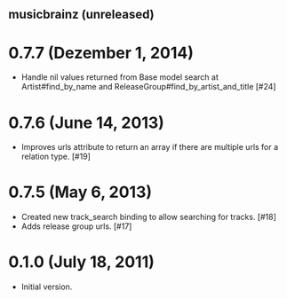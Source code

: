 ## musicbrainz (unreleased) ##

# 0.7.7 (Dezember 1, 2014) ##

*   Handle nil values returned from Base model search at Artist#find_by_name and ReleaseGroup#find_by_artist_and_title [#24]

# 0.7.6 (June 14, 2013) ##

*   Improves urls attribute to return an array if there are multiple urls for a relation type. [#19]

# 0.7.5 (May 6, 2013) ##

*   Created new track_search binding to allow searching for tracks. [#18]
*   Adds release group urls. [#17]

# 0.1.0 (July 18, 2011) ##

*   Initial version.